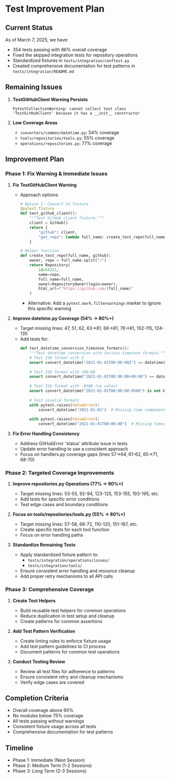 # Test Improvement Plan

## Current Status

As of March 7, 2025, we have:
- 354 tests passing with 86% overall coverage
- Fixed the skipped integration tests for repository operations
- Standardized fixtures in `tests/integration/conftest.py`
- Created comprehensive documentation for test patterns in `tests/integration/README.md`

## Remaining Issues

1. **TestGitHubClient Warning Persists**
   ```
   PytestCollectionWarning: cannot collect test class 'TestGitHubClient' because it has a __init__ constructor
   ```

2. **Low Coverage Areas**
   - `converters/common/datetime.py`: 54% coverage 
   - `tools/repositories/tools.py`: 55% coverage
   - `operations/repositories.py`: 77% coverage

## Improvement Plan

### Phase 1: Fix Warning & Immediate Issues

1. **Fix TestGitHubClient Warning**
   - Approach options:
     ```python
     # Option 1: Convert to fixture
     @pytest.fixture
     def test_github_client():
         """Test GitHub client fixture."""
         client = GitHub()
         return {
             "github": client,
             "get_repo": lambda full_name: create_test_repo(full_name, client)
         }

     # Helper function
     def create_test_repo(full_name, github):
         owner, repo = full_name.split("/")
         return Repository(
             id=54321,
             name=repo,
             full_name=full_name,
             owner=RepositoryOwner(login=owner),
             html_url=f"https://github.com/{full_name}"
         )
     ```
     - Alternative: Add a `pytest.mark.filterwarnings` marker to ignore this specific warning

2. **Improve datetime.py Coverage (54% → 80%+)**
   - Target missing lines: 47, 51, 62, 63->81, 66->81, 76->81, 102-115, 124-135
   - Add tests for:
     ```python
     def test_datetime_conversion_timezone_formats():
         """Test datetime conversion with various timezone formats."""
         # Test ISO format with Z
         assert convert_datetime("2021-01-01T00:00:00Z") == datetime(2021, 1, 1, 0, 0, 0, tzinfo=timezone.utc)
         
         # Test ISO format with +00:00
         assert convert_datetime("2021-01-01T00:00:00+00:00") == datetime(2021, 1, 1, 0, 0, 0, tzinfo=timezone.utc)
         
         # Test ISO format with -0500 (no colon)
         assert convert_datetime("2021-01-01T00:00:00-0500") is not None
         
         # Test invalid formats
         with pytest.raises(ValueError):
             convert_datetime("2021-01-01")  # Missing time component
             
         with pytest.raises(ValueError):
             convert_datetime("2021-01-01T00:00:00")  # Missing timezone
     ```

3. **Fix Error Handling Consistency**
   - Address GitHubError 'status' attribute issue in tests
   - Update error handling to use a consistent approach
   - Focus on handlers.py coverage gaps (lines 57->64, 61-62, 65->71, 68-70)

### Phase 2: Targeted Coverage Improvements

1. **Improve repositories.py Operations (77% → 90%+)**
   - Target missing lines: 53-55, 92-94, 123-125, 153-155, 193-195, etc.
   - Add tests for specific error conditions
   - Test edge cases and boundary conditions

2. **Focus on tools/repositories/tools.py (55% → 80%+)**
   - Target missing lines: 57-58, 68-72, 110-120, 151-167, etc.
   - Create specific tests for each tool function
   - Focus on error handling paths

3. **Standardize Remaining Tests**
   - Apply standardized fixture pattern to:
     - `tests/integration/operations/issues/`
     - `tests/integration/tools/`
   - Ensure consistent error handling and resource cleanup
   - Add proper retry mechanisms to all API calls

### Phase 3: Comprehensive Coverage

1. **Create Test Helpers**
   - Build reusable test helpers for common operations
   - Reduce duplication in test setup and cleanup
   - Create patterns for common assertions

2. **Add Test Pattern Verification**
   - Create linting rules to enforce fixture usage
   - Add test pattern guidelines to CI process
   - Document patterns for common test operations

3. **Conduct Testing Review**
   - Review all test files for adherence to patterns
   - Ensure consistent retry and cleanup mechanisms
   - Verify edge cases are covered

## Completion Criteria

- Overall coverage above 90%
- No modules below 75% coverage
- All tests passing without warnings
- Consistent fixture usage across all tests
- Comprehensive documentation for test patterns

## Timeline

- Phase 1: Immediate (Next Session)
- Phase 2: Medium Term (1-2 Sessions)
- Phase 3: Long Term (2-3 Sessions)
